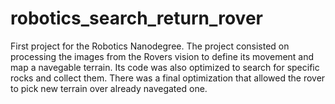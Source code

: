 # robotics_search_return_rover

First project for the Robotics Nanodegree. The project consisted on processing the images from the Rovers vision to define its movement and map a navegable terrain. Its code was also optimized to search for specific rocks and collect them. There was a final optimization that allowed the rover to pick new terrain over already navegated one.
